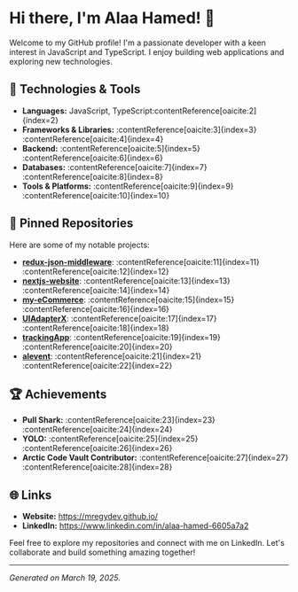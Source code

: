# Hi there, I'm Alaa Hamed! 👋

Welcome to my GitHub profile! I'm a passionate developer with a keen interest in JavaScript and TypeScript. I enjoy building web applications and exploring new technologies.

## 🔧 Technologies & Tools

- **Languages:** JavaScript, TypeScript&#8203;:contentReference[oaicite:2]{index=2}
- **Frameworks & Libraries:** :contentReference[oaicite:3]{index=3}&#8203;:contentReference[oaicite:4]{index=4}
- **Backend:** :contentReference[oaicite:5]{index=5}&#8203;:contentReference[oaicite:6]{index=6}
- **Databases:** :contentReference[oaicite:7]{index=7}&#8203;:contentReference[oaicite:8]{index=8}
- **Tools & Platforms:** :contentReference[oaicite:9]{index=9}&#8203;:contentReference[oaicite:10]{index=10}

## 📌 Pinned Repositories

Here are some of my notable projects:

- [**redux-json-middleware**](https://github.com/mregydev/redux-json-middleware): :contentReference[oaicite:11]{index=11}&#8203;:contentReference[oaicite:12]{index=12}
- [**nextjs-website**](https://github.com/mregydev/nextjs-website): :contentReference[oaicite:13]{index=13}&#8203;:contentReference[oaicite:14]{index=14}
- [**my-eCommerce**](https://github.com/mregydev/my-eCommerce): :contentReference[oaicite:15]{index=15}&#8203;:contentReference[oaicite:16]{index=16}
- [**UIAdapterX**](https://github.com/mregydev/UIAdapterX): :contentReference[oaicite:17]{index=17}&#8203;:contentReference[oaicite:18]{index=18}
- [**trackingApp**](https://github.com/mregydev/trackingApp): :contentReference[oaicite:19]{index=19}&#8203;:contentReference[oaicite:20]{index=20}
- [**alevent**](https://github.com/mregydev/alevent): :contentReference[oaicite:21]{index=21}&#8203;:contentReference[oaicite:22]{index=22}

## 🏆 Achievements

- **Pull Shark:** :contentReference[oaicite:23]{index=23}&#8203;:contentReference[oaicite:24]{index=24}
- **YOLO:** :contentReference[oaicite:25]{index=25}&#8203;:contentReference[oaicite:26]{index=26}
- **Arctic Code Vault Contributor:** :contentReference[oaicite:27]{index=27}&#8203;:contentReference[oaicite:28]{index=28}

## 🌐 Links

- **Website:** https://mregydev.github.io/
- **LinkedIn:** https://www.linkedin.com/in/alaa-hamed-6605a7a2

Feel free to explore my repositories and connect with me on LinkedIn. Let's collaborate and build something amazing together!

---

*Generated on March 19, 2025.*
